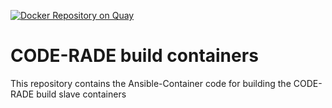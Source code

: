 [![Docker Repository on Quay](https://quay.io/repository/aaroc/code-rade-build-containers-build-slave/status "Docker Repository on Quay")](https://quay.io/repository/aaroc/code-rade-build-containers-build-slave)

# CODE-RADE build containers

This repository contains the Ansible-Container code for building the CODE-RADE build slave containers
